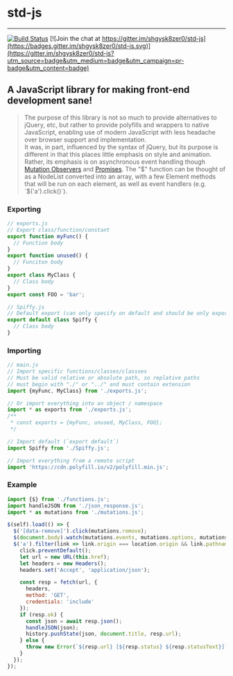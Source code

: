 # std-js

- - -

[![Build Status](https://travis-ci.org/shgysk8zer0/std-js.svg?branch=master)](https://travis-ci.org/shgysk8zer0/std-js)
[![Join the chat at https://gitter.im/shgysk8zer0/std-js](https://badges.gitter.im/shgysk8zer0/std-js.svg)](https://gitter.im/shgysk8zer0/std-js?utm_source=badge&utm_medium=badge&utm_campaign=pr-badge&utm_content=badge)

## A JavaScript library for making front-end development sane!

> The purpose of this library is not so much to provide alternatives to jQuery, etc,
> but rather to provide polyfills and wrappers to native JavaScript, enabling use
> of modern JavaScript with less headache over browser support and implementation.  
> It was, in part, influenced by the syntax of jQuery, but its purpose is different
> in that this places little emphasis on style and animation. Rather, its
> emphasis is on asynchronous event handling though [Mutation Observers](https://developer.mozilla.org/en-US/docs/Web/API/MutationObserver)
> and [Promises](https://developer.mozilla.org/en-US/docs/Mozilla/JavaScript_code_modules/Promise.jsm/Promise).
> The "$" function can be thought of as a NodeList converted into an array, with
> a few Element methods that will be run on each element, as well as event handlers
> (e.g. `$('a').click()`).

### Exporting
```js
// exports.js
// Export class/function/constant
export function myFunc() {
  // Function body
}
export function unused() {
  // Funciton body
}
export class MyClass {
  // Class body
}
export const FOO = 'bar';
```

```js
// Spiffy.js
// Default export (can only specify on default and should be only export)
export default class Spiffy {
  // Class body
}
```
### Importing
```js
// main.js
// Import specific functions/classes/classses
// Must be valid relative or absolute path, so replative paths
// must begin with "./" or "../" and must contain extension
import {myFunc, MyClass} from './exports.js';

// Or import everything into an object / namespace
import * as exports from './exports.js';
/**
 * const exports = {myFunc, unused, MyClass, FOO};
 */

// Import default (`export default`)
import Spiffy from './Spiffy.js';

// Import everything from a remote script
import 'https://cdn.polyfill.io/v2/polyfill.min.js';
```

### Example
```js
import {$} from './functions.js';
import handleJSON from './json_response.js';
import * as mutations from './mutations.js';

$(self).load(() => {
  $('[data-remove]').click(mutations.remove);
  $(document.body).watch(mutations.events, mutations.options, mutations.filter);
  $('a').filter(link => link.origin === location.origin && link.pathname !== location.pathname).click(async function(click) => {
    click.preventDefault();
    let url = new URL(this.href);
    let headers = new Headers();
    headers.set('Accept', 'application/json');

    const resp = fetch(url, {
      headers,
      method: 'GET',
      credentials: 'include'
    });
    if (resp.ok) {
      const json = await resp.json();
      handleJSON(json);
      history.pushState(json, document.title, resp.url);
    } else {
      throw new Error(`${resp.url} [${resp.status} ${resp.statusText}]`);
    }
  });
});

```
